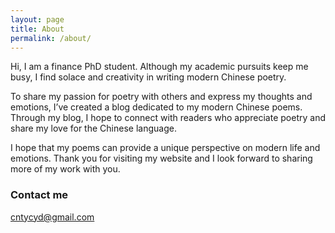 ```yaml
---
layout: page
title: About
permalink: /about/
---
```

<p class="has-line-data" data-line-start="2" data-line-end="3"> Hi, I am a finance PhD student. Although my academic pursuits keep me busy, I find solace and creativity in writing modern Chinese poetry.</p>
<p class="has-line-data" data-line-start="4" data-line-end="5">To share my passion for poetry with others and express my thoughts and emotions, I’ve created a blog dedicated to my modern Chinese poems. Through my blog, I hope to connect with readers who appreciate poetry and share my love for the Chinese language.</p>
<p class="has-line-data" data-line-start="6" data-line-end="7"> I hope that my poems can provide a unique perspective on modern life and emotions. Thank you for visiting my website and I look forward to sharing more of my work with you.</p>

### Contact me

[cntycyd@gmail.com](mailto:cntycyd@gmail.com)
